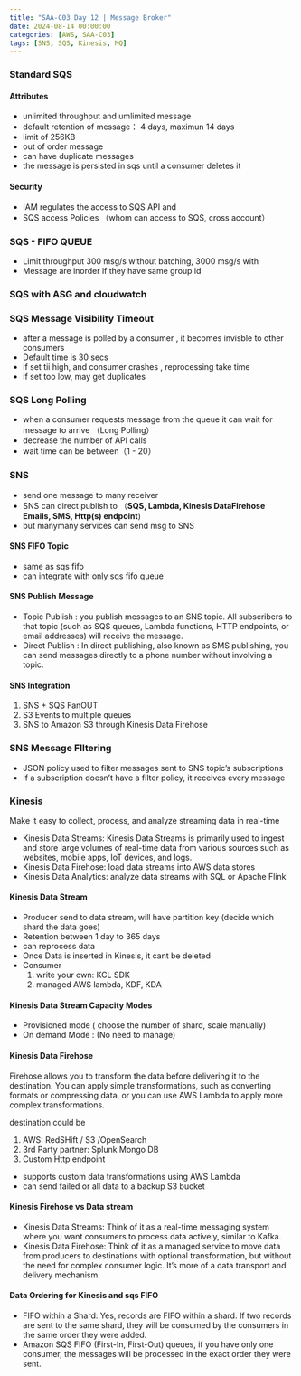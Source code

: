 ```yaml
---
title: "SAA-C03 Day 12 | Message Broker"
date: 2024-08-14 00:00:00
categories: [AWS, SAA-C03]
tags: [SNS, SQS, Kinesis, MQ]
---
```


### Standard SQS
#### Attributes
  - unlimited throughput and umlimited message
  - default retention of message： 4 days, maximun 14 days
  - limit of 256KB
  - out of order message
  - can have duplicate messages
  - the message is persisted in sqs until a consumer deletes it

#### Security
  - IAM regulates the access to SQS API and 
  - SQS access Policies （whom can access to SQS, cross account）


### SQS - FIFO QUEUE
- Limit throughput 300 msg/s without batching, 3000 msg/s with
- Message are inorder if they have same group id

### SQS with ASG and cloudwatch



### SQS Message Visibility Timeout
  - after a message is polled by a consumer , it becomes invisble to other consumers
  - Default time is 30 secs
  - if set tii high, and consumer crashes , reprocessing take time
  - if set too low, may get duplicates

### SQS Long Polling
  - when a consumer requests message from the queue it can wait for message to arrive （Long Polling）
  - decrease the number of API calls
  - wait time can be between（1 - 20）


### SNS 
  - send one message to many receiver
  - SNS can direct publish to （**SQS, Lambda, Kinesis DataFirehose Emails, SMS, Http(s) endpoint**)
  - but manymany services can send msg to SNS

#### SNS FIFO Topic
  - same as sqs fifo
  - can integrate with only sqs fifo queue

#### SNS Publish Message
  - Topic Publish : you publish messages to an SNS topic. All subscribers to that topic (such as SQS queues, Lambda functions, HTTP endpoints, or email addresses) will receive the message.
  - Direct Publish : In direct publishing, also known as SMS publishing, you can send messages directly to a phone number without involving a topic.

#### SNS Integration
  1. SNS + SQS FanOUT
  2. S3 Events to multiple queues
  3. SNS to Amazon S3 through Kinesis Data Firehose

### SNS Message FIltering
  - JSON policy used to filter messages sent to SNS topic’s subscriptions
  - If a subscription doesn’t have a filter policy, it receives every message


### Kinesis
Make it easy to collect, process, and analyze streaming data in real-time
- Kinesis Data Streams: Kinesis Data Streams is primarily used to ingest and store large volumes of real-time data from various sources such as websites, mobile apps, IoT devices, and logs.
- Kinesis Data Firehose: load data streams into AWS data stores
- Kinesis Data Analytics: analyze data streams with SQL or Apache Flink


#### Kinesis Data Stream
- Producer send to data stream,  will have partition key (decide which shard the data goes)
- Retention between 1 day to 365 days
- can reprocess data
- Once Data is inserted in Kinesis, it cant be deleted 
- Consumer 
  1. write your own: KCL SDK
  2. managed AWS lambda, KDF, KDA

#### Kinesis Data Stream Capacity Modes
- Provisioned mode ( choose the number of shard, scale manually)
- On demand Mode : (No need to manage)


#### Kinesis Data Firehose
Firehose allows you to transform the data before delivering it to the destination. You can apply simple transformations, such as converting formats or compressing data, or you can use AWS Lambda to apply more complex transformations.

destination could be 
1. AWS: RedSHift / S3 /OpenSearch
2. 3rd Party partner: Splunk Mongo DB
3. Custom Http endpoint

- supports custom data transformations using AWS Lambda
- can send failed or all data to a backup S3 bucket

#### Kinesis Firehose vs Data stream
- Kinesis Data Streams: Think of it as a real-time messaging system where you want consumers to process data actively, similar to Kafka.
- Kinesis Data Firehose: Think of it as a managed service to move data from producers to destinations with optional transformation, but without the need for complex consumer logic. It’s more of a data transport and delivery mechanism.



#### Data Ordering for Kinesis and sqs FIFO
- FIFO within a Shard: Yes, records are FIFO within a shard. If two records are sent to the same shard, they will be consumed by the consumers in the same order they were added.
- Amazon SQS FIFO (First-In, First-Out) queues, if you have only one consumer, the messages will be processed in the exact order they were sent.
